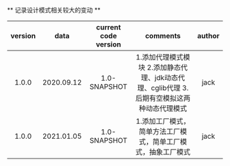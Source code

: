 ** 记录设计模式相关较大的变动 **

| version |    data    |  current code version  | comments | author |
| :-----: |  :-------: |  :------------------:  | :------: | :----: |
|  1.0.0  | 2020.09.12 |       1.0-SNAPSHOT     | 1.添加代理模式模块  2.添加静态代理、jdk动态代理、cglib代理  3.后期有空模拟这两种动态代理模式 | jack |
|  1.0.0  | 2021.01.05 |       1.0-SNAPSHOT     | 1.添加工厂模式，简单方法工厂模式，简单工厂模式，抽象工厂模式 | jack |